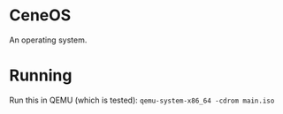 # CeneOS
An operating system.

# Running
Run this in QEMU (which is tested): `qemu-system-x86_64 -cdrom main.iso`
